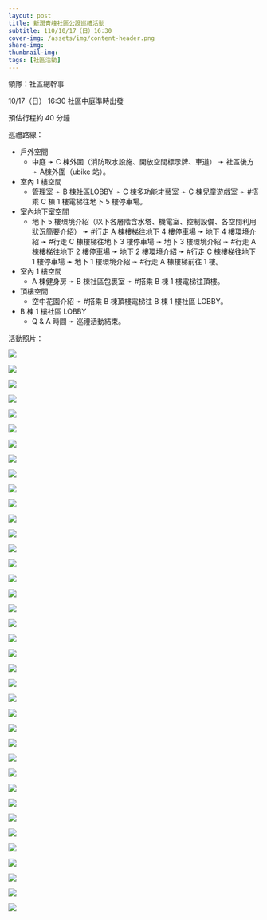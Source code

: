 ```yaml
---
layout: post
title: 新潤青峰社區公設巡禮活動
subtitle: 110/10/17（日）16:30
cover-img: /assets/img/content-header.png
share-img: 
thumbnail-img:
tags: [社區活動]
---
```


領隊：社區總幹事

10/17（日） 16:30 社區中庭準時出發

預估行程約 40 分鐘

巡禮路線：

- 戶外空間
    - 中庭 ➛ C 棟外圍（消防取水設施、開放空間標示牌、車道） ➛ 社區後方 ➛ A棟外圍（ubike 站）。
- 室內 1 樓空間
    - 管理室 ➛ B 棟社區LOBBY ➛ C 棟多功能才藝室 ➛ C 棟兒童遊戲室 ➛ #搭乘 C 棟 1 樓電梯往地下 5 樓停車場。
- 室內地下室空間
    - 地下 5 樓環境介紹（以下各層階含水塔、機電室、控制設備、各空間利用狀況簡要介紹） ➛ #行走 A 棟樓梯往地下 4 樓停車場 ➛ 地下 4 樓環境介紹 ➛ #行走 C 棟樓梯往地下 3 樓停車場 ➛ 地下 3 樓環境介紹 ➛ #行走 A 棟樓梯往地下 2 樓停車場 ➛ 地下 2 樓環境介紹 ➛ #行走 C 棟樓梯往地下 1 樓停車場 ➛ 地下 1 樓環境介紹 ➛ #行走 A 棟樓梯前往 1 樓。
- 室內 1 樓空間
    - A 棟健身房 ➛ B 棟社區包裹室 ➛ #搭乘 B 棟 1 樓電梯往頂樓。
- 頂樓空間
    - 空中花園介紹 ➛ #搭乘 B 棟頂樓電梯往 B 棟 1 樓社區 LOBBY。
- B 棟 1 樓社區 LOBBY
    - Q & A 時間 ➛ 巡禮活動結束。

活動照片：

![](../assets/post/20211017/community-parade/001.jpg)

![](../assets/post/20211017/community-parade/002.jpg)

![](../assets/post/20211017/community-parade/003.jpg)

![](../assets/post/20211017/community-parade/004.jpg)

![](../assets/post/20211017/community-parade/005.jpg)

![](../assets/post/20211017/community-parade/006.jpg)

![](../assets/post/20211017/community-parade/007.jpg)

![](../assets/post/20211017/community-parade/008.jpg)

![](../assets/post/20211017/community-parade/009.jpg)

![](../assets/post/20211017/community-parade/010.jpg)

![](../assets/post/20211017/community-parade/011.jpg)

![](../assets/post/20211017/community-parade/012.jpg)

![](../assets/post/20211017/community-parade/013.jpg)

![](../assets/post/20211017/community-parade/014.jpg)

![](../assets/post/20211017/community-parade/015.jpg)

![](../assets/post/20211017/community-parade/016.jpg)

![](../assets/post/20211017/community-parade/017.jpg)

![](../assets/post/20211017/community-parade/018.jpg)

![](../assets/post/20211017/community-parade/019.jpg)

![](../assets/post/20211017/community-parade/020.jpg)

![](../assets/post/20211017/community-parade/021.jpg)

![](../assets/post/20211017/community-parade/022.jpg)

![](../assets/post/20211017/community-parade/023.jpg)

![](../assets/post/20211017/community-parade/024.jpg)

![](../assets/post/20211017/community-parade/025.jpg)

![](../assets/post/20211017/community-parade/026.jpg)

![](../assets/post/20211017/community-parade/027.jpg)

![](../assets/post/20211017/community-parade/028.jpg)

![](../assets/post/20211017/community-parade/029.jpg)

![](../assets/post/20211017/community-parade/030.jpg)

![](../assets/post/20211017/community-parade/031.jpg)

![](../assets/post/20211017/community-parade/032.jpg)

![](../assets/post/20211017/community-parade/033.jpg)

![](../assets/post/20211017/community-parade/034.jpg)

![](../assets/post/20211017/community-parade/035.jpg)

![](../assets/post/20211017/community-parade/036.jpg)

![](../assets/post/20211017/community-parade/037.jpg)

![](../assets/post/20211017/community-parade/038.jpg)



